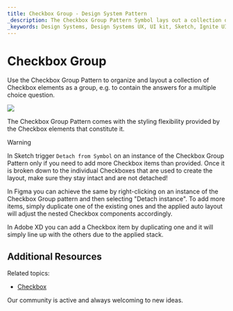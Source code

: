 ```yaml
---
title: Checkbox Group - Design System Pattern
_description: The Checkbox Group Pattern Symbol lays out a collection of Checkbox elements as a group.
_keywords: Design Systems, Design Systems UX, UI kit, Sketch, Ignite UI for Angular, Sketch to Angular, Angular, Angular Design System, Export code from Sketch, Design Kits for Angular, Sketch HTML, Sketch to HTML, Sketch UI kits, Figma, Figma to Angular, Export code from Figma, Figma HTML, Figma to HTML, Figma UI kits
---
```


# Checkbox Group

Use the Checkbox Group Pattern to organize and layout a collection of Checkbox elements as a group, e.g. to contain the answers for a multiple choice question.

<img class="responsive-img" src="../images/checkbox-group_demo.png" srcset="../images/checkbox-group_demo@2x.png 2x" />

The Checkbox Group Pattern comes with the styling flexibility provided by the Checkbox elements that constitute it.

> [!WARNING]
> In Sketch trigger `Detach from Symbol` on an instance of the Checkbox Group Pattern only if you need to add more Checkbox items than provided. Once it is broken down to the individual Checkboxes that are used to create the layout, make sure they stay intact and are not detached!
>
> In Figma you can achieve the same by right-clicking on an instance of the Checkbox Group pattern and then selecting "Detach instance". To add more items, simply duplicate one of the existing ones and the applied auto layout will adjust the nested Checkbox components accordingly.
>
> In Adobe XD you can add a Checkbox item by duplicating one and it will simply line up with the others due to the applied stack.

## Additional Resources

Related topics:

- [Checkbox](../components/checkbox.md)
  <div class="divider--half"></div>

Our community is active and always welcoming to new ideas.


